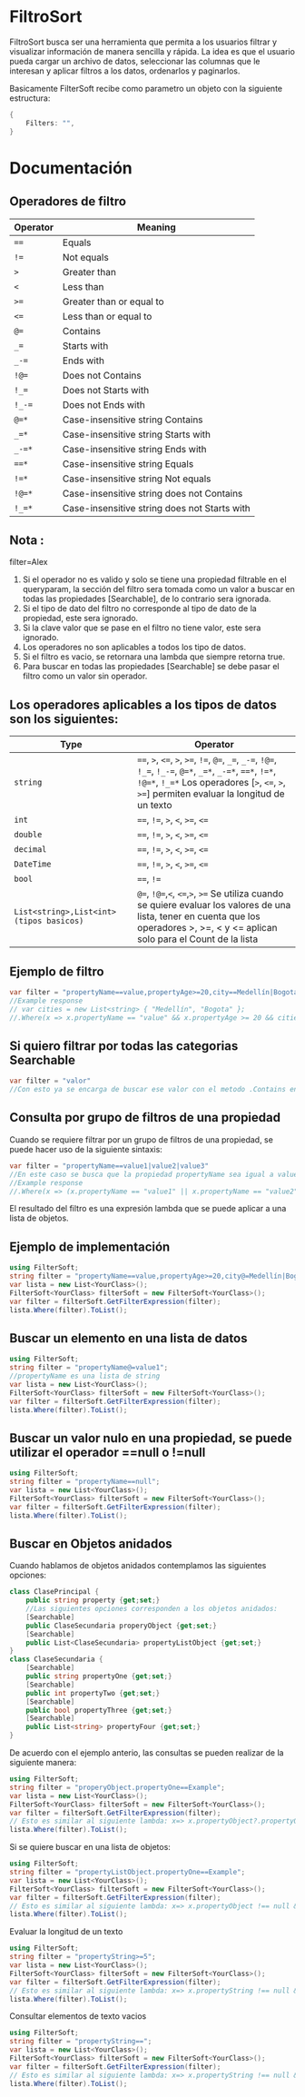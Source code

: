 ﻿# FiltroSort

FiltroSort busca ser una herramienta que permita a los usuarios filtrar y visualizar información de manera sencilla y rápida. La idea es que el usuario pueda cargar un archivo de datos, seleccionar las columnas que le interesan y aplicar filtros a los datos, ordenarlos y paginarlos.

Basicamente FilterSoft recibe como parametro un objeto con la siguiente estructura:

```C#
{
	Filters: "",
}
```

# Documentación

## Operadores de filtro

| Operator | Meaning                                      |
| -------- | -------------------------------------------- |
| `==`     | Equals                                       |
| `!=`     | Not equals                                   |
| `>`      | Greater than                                 |
| `<`      | Less than                                    |
| `>=`     | Greater than or equal to                     |
| `<=`     | Less than or equal to                        |
| `@=`     | Contains                                     |
| `_=`     | Starts with                                  |
| `_-=`    | Ends with                                    |
| `!@=`    | Does not Contains                            |
| `!_=`    | Does not Starts with                         |
| `!_-=`   | Does not Ends with                           |
| `@=*`    | Case-insensitive string Contains             |
| `_=*`    | Case-insensitive string Starts with          |
| `_-=*`   | Case-insensitive string Ends with            |
| `==*`    | Case-insensitive string Equals               |
| `!=*`    | Case-insensitive string Not equals           |
| `!@=*`   | Case-insensitive string does not Contains    |
| `!_=*`   | Case-insensitive string does not Starts with |

## Nota :

filter=Alex

1. Si el operador no es valido y solo se tiene una propiedad filtrable en el queryparam, la sección del filtro sera tomada como un valor a buscar en todas las propiedades [Searchable], de lo contrario sera ignorada.
2. Si el tipo de dato del filtro no corresponde al tipo de dato de la propiedad, este sera ignorado.
3. Si la clave valor que se pase en el filtro no tiene valor, este sera ignorado.
4. Los operadores no son aplicables a todos los tipo de datos.
5. Si el filtro es vacio, se retornara una lambda que siempre retorna true.
6. Para buscar en todas las propiedades [Searchable] se debe pasar el filtro como un valor sin operador.

## Los operadores aplicables a los tipos de datos son los siguientes:

| Type                                     | Operator                                                                                                                                                                              |
| ---------------------------------------- | ------------------------------------------------------------------------------------------------------------------------------------------------------------------------------------- |
| `string`                                 | `==`, `>`, `<=`, `>`, `>=`, `!=`, `@=`, `_=`, `_-=`, `!@=`, `!_=`, `!_-=`, `@=*`, `_=*`, `_-=*`, `==*`, `!=*`, `!@=*`, `!_=*` Los operadores [`>`, `<=`, `>`, `>=`] permiten evaluar la longitud de un texto|
| `int`                                    | `==`, `!=`, `>`, `<`, `>=`, `<=`                                                                                                                                                      |
| `double`                                 | `==`, `!=`, `>`, `<`, `>=`, `<=`                                                                                                                                                      |
| `decimal`                                | `==`, `!=`, `>`, `<`, `>=`, `<=`                                                                                                                                                      |
| `DateTime`                               | `==`, `!=`, `>`, `<`, `>=`, `<=`                                                                                                                                                      |
| `bool`                                   | `==`, `!=`                                                                                                                                                                            |
| `List<string>,List<int> (tipos basicos)` | `@=`, `!@=`,`<`, `<=`,`>`, `>=` Se utiliza cuando se quiere evaluar los valores de una lista, tener en cuenta que los operadores >, >=, < y <= aplican solo para el Count de la lista |

## Ejemplo de filtro

```C#
var filter = "propertyName==value,propertyAge>=20,city==Medellín|Bogota"
//Example response
// var cities = new List<string> { "Medellín", "Bogota" };
//.Where(x => x.propertyName == "value" && x.propertyAge >= 20 && cities.Contains(x.city))
```

## Si quiero filtrar por todas las categorias Searchable

```C#
var filter = "valor"
//Con esto ya se encarga de buscar ese valor con el metodo .Contains en todas las propiedades searchable
```

## Consulta por grupo de filtros de una propiedad

Cuando se requiere filtrar por un grupo de filtros de una propiedad, se puede hacer uso de la siguiente sintaxis:

```C#
var filter = "propertyName==value1|value2|value3"
//En este caso se busca que la propiedad propertyName sea igual a value1, value2 o value3 y se puede extender a n valores, ademas tener en cuenta que el operador | es un OR y no un AND y adicionalmente se pueden utilizar los operadores correspondientes a los tipos de datos.
//Example response
//.Where(x => (x.propertyName == "value1" || x.propertyName == "value2" || x.propertyName == "value3"))
```

El resultado del filtro es una expresión lambda que se puede aplicar a una lista de objetos.

## Ejemplo de implementación

```C#
using FilterSoft;
string filter = "propertyName==value,propertyAge>=20,city@=Medellín|Bogota";
var lista = new List<YourClass>();
FilterSoft<YourClass> filterSoft = new FilterSoft<YourClass>();
var filter = filterSoft.GetFilterExpression(filter);
lista.Where(filter).ToList();
```

## Buscar un elemento en una lista de datos

```C#
using FilterSoft;
string filter = "propertyName@=value1";
//propertyName es una lista de string
var lista = new List<YourClass>();
FilterSoft<YourClass> filterSoft = new FilterSoft<YourClass>();
var filter = filterSoft.GetFilterExpression(filter);
lista.Where(filter).ToList();
```

## Buscar un valor nulo en una propiedad, se puede utilizar el operador ==null o !=null

```C#
using FilterSoft;
string filter = "propertyName==null";
var lista = new List<YourClass>();
FilterSoft<YourClass> filterSoft = new FilterSoft<YourClass>();
var filter = filterSoft.GetFilterExpression(filter);
lista.Where(filter).ToList();
```

## Buscar en Objetos anidados

Cuando hablamos de objetos anidados contemplamos las siguientes opciones:

```C#
class ClasePrincipal {
	public string property {get;set;}
	//Las siguientes opciones corresponden a los objetos anidados:
	[Searchable]
	public ClaseSecundaria properyObject {get;set;}
	[Searchable]
	public List<ClaseSecundaria> propertyListObject {get;set;}
}
class ClaseSecundaria {
	[Searchable]
	public string propertyOne {get;set;}
	[Searchable]
	public int propertyTwo {get;set;}
	[Searchable]
	public bool propertyThree {get;set;}
	[Searchable]
	public List<string> propertyFour {get;set;}
}
```

De acuerdo con el ejemplo anterio, las consultas se pueden realizar de la siguiente manera:

```C#
using FilterSoft;
string filter = "properyObject.propertyOne==Example";
var lista = new List<YourClass>();
FilterSoft<YourClass> filterSoft = new FilterSoft<YourClass>();
var filter = filterSoft.GetFilterExpression(filter);
// Esto es similar al siguiente lambda: x=> x.propertyObject?.propertyOne=='Example'
lista.Where(filter).ToList();
```

Si se quiere buscar en una lista de objetos:

```C#
using FilterSoft;
string filter = "propertyListObject.propertyOne==Example";
var lista = new List<YourClass>();
FilterSoft<YourClass> filterSoft = new FilterSoft<YourClass>();
var filter = filterSoft.GetFilterExpression(filter);
// Esto es similar al siguiente lambda: x=> x.propertyObject !== null && x.Any(y=> y.propertyOne=='Example'
lista.Where(filter).ToList();
```

Evaluar la longitud de un texto
```C#
using FilterSoft;
string filter = "propertyString>=5";
var lista = new List<YourClass>();
FilterSoft<YourClass> filterSoft = new FilterSoft<YourClass>();
var filter = filterSoft.GetFilterExpression(filter);
// Esto es similar al siguiente lambda: x=> x.propertyString !== null && x.propertyString >= 5
lista.Where(filter).ToList();
```

Consultar elementos de texto vacios
```C#
using FilterSoft;
string filter = "propertyString==";
var lista = new List<YourClass>();
FilterSoft<YourClass> filterSoft = new FilterSoft<YourClass>();
var filter = filterSoft.GetFilterExpression(filter);
// Esto es similar al siguiente lambda: x=> x.propertyString !== null && x.propertyString == ""
lista.Where(filter).ToList();
```
